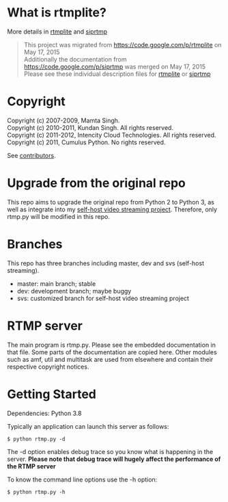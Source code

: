# What is rtmplite? #
More details in [rtmplite](/rtmplite.md) and [siprtmp](/siprtmp.md)

> This project was migrated from <https://code.google.com/p/rtmplite> on May 17, 2015  
> Additionally the documentation from <https://code.google.com/p/siprtmp> was merged on May 17, 2015  
> Please see these individual description files for [rtmplite](/rtmplite.md) or [siprtmp](/siprtmp.md)  

# Copyright #

Copyright (c) 2007-2009, Mamta Singh.  
Copyright (c) 2010-2011, Kundan Singh. All rights reserved.  
Copyright (c) 2011-2012, Intencity Cloud Technologies. All rights reserved.  
Copyright (c) 2011, Cumulus Python. No rights reserved.  

See [contributors](/people.png).

# Upgrade from the original repo
This repo aims to upgrade the original repo from Python 2 to Python 3, as well as integrate into my [self-host video streaming project](https://github.com/KnugiHK/video-streaming). Therefore, only rtmp.py will be modified in this repo.

# Branches
This repo has three branches including master, dev and svs (self-host streaming).

* master: main branch; stable
* dev: development branch; maybe buggy
* svs: customized branch for self-host video streaming project

# RTMP server #

The main program is rtmp.py. Please see the embedded documentation in that file.
Some parts of the documentation are copied here. Other modules such as amf, util
and multitask are used from elsewhere and contain their respective copyright 
notices.

# Getting Started #

Dependencies: Python 3.8

Typically an application can launch this server as follows:
```
$ python rtmp.py -d
```
The -d option enables debug trace so you know what is happening in the server. **Please note that debug trace will hugely affect the performance of the RTMP server**

To know the command line options use the -h option:
```
$ python rtmp.py -h
```
